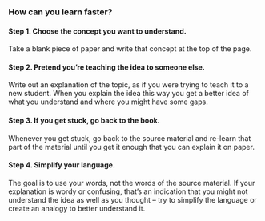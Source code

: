 ### How can you learn faster?

#### Step 1. Choose the concept you want to understand.
Take a blank piece of paper and write that concept at the top of the page.

#### Step 2. Pretend you’re teaching the idea to someone else.
Write out an explanation of the topic, as if you were trying to teach it to a new student. When you explain the idea this way you get a better idea of what you understand and where you might have some gaps.

#### Step 3. If you get stuck, go back to the book.
Whenever you get stuck, go back to the source material and re-learn that part of the material until you get it enough that you can explain it on paper.

#### Step 4. Simplify your language.
The goal is to use your words, not the words of the source material. If your explanation is wordy or confusing, that’s an indication that you might not understand the idea as well as you thought – try to simplify the language or create an analogy to better understand it.
